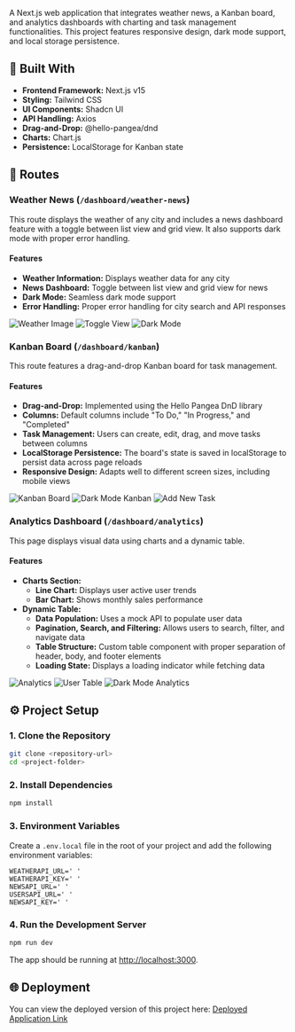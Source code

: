 A Next.js web application that integrates weather news, a Kanban board, and analytics dashboards with charting and task management functionalities. This project features responsive design, dark mode support, and local storage persistence.

## 🚀 Built With

- **Frontend Framework:** Next.js v15
- **Styling:** Tailwind CSS
- **UI Components:** Shadcn UI
- **API Handling:** Axios
- **Drag-and-Drop:** @hello-pangea/dnd
- **Charts:** Chart.js
- **Persistence:** LocalStorage for Kanban state

## 📍 Routes

### Weather News (`/dashboard/weather-news`)

This route displays the weather of any city and includes a news dashboard feature with a toggle between list view and grid view. It also supports dark mode with proper error handling.

#### Features

- **Weather Information:** Displays weather data for any city
- **News Dashboard:** Toggle between list view and grid view for news
- **Dark Mode:** Seamless dark mode support
- **Error Handling:** Proper error handling for city search and API responses

![Weather Image](./public/MasterJi.png)
![Toggle View](./public/Toggleview.png)
![Dark Mode](./public/MasterjiDark.png)

### Kanban Board (`/dashboard/kanban`)

This route features a drag-and-drop Kanban board for task management.

#### Features

- **Drag-and-Drop:** Implemented using the Hello Pangea DnD library
- **Columns:** Default columns include "To Do," "In Progress," and "Completed"
- **Task Management:** Users can create, edit, drag, and move tasks between columns
- **LocalStorage Persistence:** The board's state is saved in localStorage to persist data across page reloads
- **Responsive Design:** Adapts well to different screen sizes, including mobile views

![Kanban Board](./public/Kanban.png)
![Dark Mode Kanban](./public/KanbanDark.png)
![Add New Task](./public/KanbanAdd.png)

### Analytics Dashboard (`/dashboard/analytics`)

This page displays visual data using charts and a dynamic table.

#### Features

- **Charts Section:**
  - **Line Chart:** Displays user active user trends
  - **Bar Chart:** Shows monthly sales performance
- **Dynamic Table:**
  - **Data Population:** Uses a mock API to populate user data
  - **Pagination, Search, and Filtering:** Allows users to search, filter, and navigate data
  - **Table Structure:** Custom table component with proper separation of header, body, and footer elements
  - **Loading State:** Displays a loading indicator while fetching data

![Analytics](./public/Analytics.png)
![User Table](./public/UserTable.png)
![Dark Mode Analytics](./public/AnalyticsDark.png)

## ⚙️ Project Setup

### 1. Clone the Repository

```bash
git clone <repository-url>
cd <project-folder>
```

### 2. Install Dependencies

```bash
npm install
```

### 3. Environment Variables

Create a `.env.local` file in the root of your project and add the following environment variables:

```env
WEATHERAPI_URL=' '
WEATHERAPI_KEY=' '
NEWSAPI_URL=' '
USERSAPI_URL=' '
NEWSAPI_KEY=' '
```

### 4. Run the Development Server

```bash
npm run dev
```

The app should be running at [http://localhost:3000](http://localhost:3000).

## 🌐 Deployment

You can view the deployed version of this project here: [Deployed Application Link](https://master-task-one.vercel.app/)
